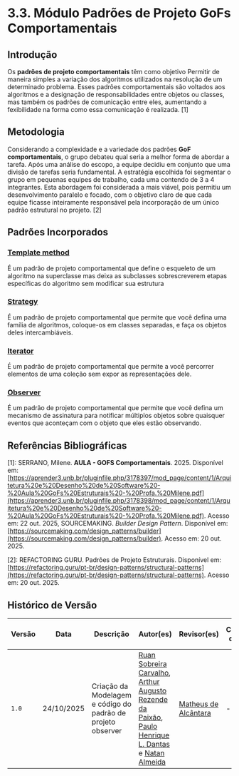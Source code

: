 # 3.3. Módulo Padrões de Projeto GoFs Comportamentais

## Introdução

Os **padrões de projeto comportamentais** têm como objetivo Permitir de maneira simples a variação dos algoritmos
utilizados na resolução de um determinado problema. Esses padrões comportamentais são voltados aos algoritmos e a designação de responsabilidades entre objetos ou classes, mas também os padrões de comunicação entre eles, aumentando a fexibilidade na forma como essa comunicação é realizada. [1]

## Metodologia

Considerando a complexidade e a variedade dos padrões **GoF comportamentais**, o grupo debateu qual seria a melhor forma de abordar a tarefa. Após uma análise do escopo, a equipe decidiu em conjunto que uma divisão de tarefas seria fundamental. A estratégia escolhida foi segmentar o grupo em pequenas equipes de trabalho, cada uma contendo de 3 a 4 integrantes. Esta abordagem foi considerada a mais viável, pois permitiu um desenvolvimento paralelo e focado, com o objetivo claro de que cada equipe ficasse inteiramente responsável pela incorporação de um único padrão estrutural no projeto. [2]

## Padrões Incorporados

### [Template method](../docsAnaYzaLeo/template.md)

É um padrão de projeto comportamental que define o esqueleto de um algoritmo na superclasse mas deixa as subclasses sobrescreverem etapas específicas do algoritmo sem modificar sua estrutura

### [Strategy](../docsNatanArthurPauloRuan/strategy.md)

É um padrão de projeto comportamental que permite que você defina uma família de algoritmos, coloque-os em classes separadas, e faça os objetos deles intercambiáveis.

### [Iterator](../docsIgorFloresMatheus/iterator.md)

É um padrão de projeto comportamental que permite a você percorrer elementos de uma coleção sem expor as representações dele.

### [Observer](../docsNatanArthurPauloRuan/observer.md)

É um padrão de projeto comportamental que permite que você defina um mecanismo de assinatura para notificar múltiplos objetos sobre quaisquer eventos que aconteçam com o objeto que eles estão observando.

## Referências Bibliográficas

[1]: SERRANO, Milene. **AULA \- GOFS Comportamentais**. 2025\. Disponível em: [https://aprender3.unb.br/pluginfile.php/3178397/mod_page/content/1/Arquitetura%20e%20Desenho%20de%20Software%20-%20Aula%20GoFs%20Estruturais%20-%20Profa.%20Milene.pdf](https://aprender3.unb.br/pluginfile.php/3178398/mod_page/content/1/Arquitetura%20e%20Desenho%20de%20Software%20-%20Aula%20GoFs%20Estruturais%20-%20Profa.%20Milene.pdf). Acesso em: 22 out. 2025,
SOURCEMAKING. _Builder Design Pattern_. Disponível em: [https://sourcemaking.com/design_patterns/builder](https://sourcemaking.com/design_patterns/builder). Acesso em: 20 out. 2025\.

[2]: REFACTORING GURU. Padrões de Projeto Estruturais. Disponível em: [https://refactoring.guru/pt-br/design-patterns/structural-patterns](https://refactoring.guru/pt-br/design-patterns/structural-patterns). Acesso em: 20 out. 2025.


## Histórico de Versão

| Versão | Data       | Descrição                                        | Autor(es)           | Revisor(es)         | Comentário do revisor | Data da revisão |
|--------|------------|--------------------------------------------------|---------------------|---------------------|----------------------|-----------|
| `1.0` | 24/10/2025  | Criação da Modelagem e código do padrão de projeto observer | [Ruan Sobreira Carvalho](https://github.com/Ruan-Carvalho), [Arthur Augusto Rezende da Paixão](https://github.com/arthur-augusto), [Paulo Henrique L. Dantas](https://github.com/Nanashii76) e [Natan Almeida](https://github.com/natanalmeida03) | [Matheus de Alcântara](https://github.com/matheusdealcantara) | - | - |
